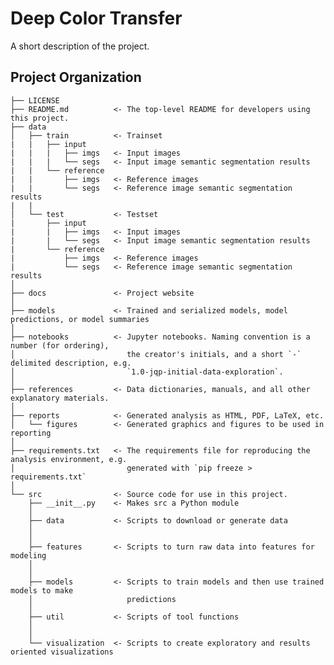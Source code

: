 Deep Color Transfer
==============================

A short description of the project.

Project Organization
------------

    ├── LICENSE
    ├── README.md          <- The top-level README for developers using this project.
    ├── data
    │   ├── train          <- Trainset
    |   |   ├── input
    |   |   |   ├── imgs   <- Input images
    |   |   |   └── segs   <- Input image semantic segmentation results
    |   |   └── reference
    |   |       ├── imgs   <- Reference images
    |   |       └── segs   <- Reference image semantic segmentation results
    |   |
    │   └── test           <- Testset
    |       ├── input
    |       |   ├── imgs   <- Input images
    |       |   └── segs   <- Input image semantic segmentation results
    |       └── reference
    |           ├── imgs   <- Reference images
    |           └── segs   <- Reference image semantic segmentation results
    │
    ├── docs               <- Project website
    │
    ├── models             <- Trained and serialized models, model predictions, or model summaries
    │
    ├── notebooks          <- Jupyter notebooks. Naming convention is a number (for ordering),
    │                         the creator's initials, and a short `-` delimited description, e.g.
    │                         `1.0-jqp-initial-data-exploration`.
    │
    ├── references         <- Data dictionaries, manuals, and all other explanatory materials.
    │
    ├── reports            <- Generated analysis as HTML, PDF, LaTeX, etc.
    │   └── figures        <- Generated graphics and figures to be used in reporting
    │
    ├── requirements.txt   <- The requirements file for reproducing the analysis environment, e.g.
    │                         generated with `pip freeze > requirements.txt`
    │
    └── src                <- Source code for use in this project.
        ├── __init__.py    <- Makes src a Python module
        │
        ├── data           <- Scripts to download or generate data
        │  
        │
        ├── features       <- Scripts to turn raw data into features for modeling
        │  
        │
        ├── models         <- Scripts to train models and then use trained models to make
        │                     predictions
        │
        ├── util           <- Scripts of tool functions
        │ 
        │
        └── visualization  <- Scripts to create exploratory and results oriented visualizations
